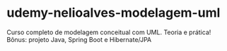 # udemy-nelioalves-modelagem-uml
Curso completo de modelagem conceitual com UML. Teoria e prática! Bônus: projeto Java, Spring Boot e Hibernate/JPA
